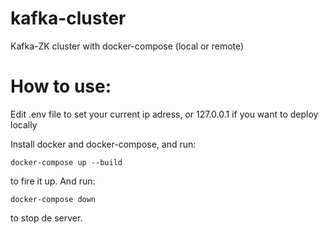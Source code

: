 # kafka-cluster
Kafka-ZK cluster with docker-compose (local or remote)

# How to use:
Edit .env file to set your current ip adress, or 127.0.0.1 if you want to deploy locally

Install docker and docker-compose, and run:

```shell
docker-compose up --build
```

to fire it up. And run:

```shell
docker-compose down
```

to stop de server.
